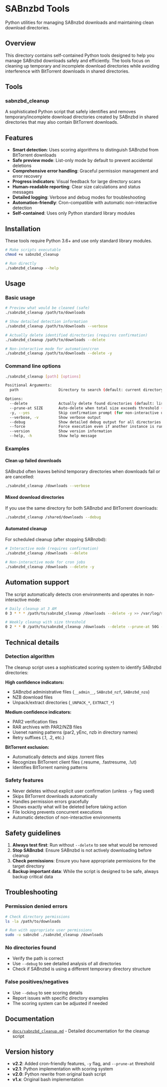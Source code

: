 # SABnzbd Tools

Python utilities for managing SABnzbd downloads and maintaining clean download directories.

## Overview

This directory contains self-contained Python tools designed to help you manage SABnzbd downloads safely and efficiently. The tools focus on cleaning up temporary and incomplete download directories while avoiding interference with BitTorrent downloads in shared directories.

## Tools

### sabnzbd_cleanup

A sophisticated Python script that safely identifies and removes temporary/incomplete download directories created by SABnzbd in shared directories that may also contain BitTorrent downloads.

## Features

- **Smart detection**: Uses scoring algorithms to distinguish SABnzbd from BitTorrent downloads
- **Safe preview mode**: List-only mode by default to prevent accidental deletions
- **Comprehensive error handling**: Graceful permission management and error recovery
- **Progress indicators**: Visual feedback for large directory scans
- **Human-readable reporting**: Clear size calculations and status messages
- **Detailed logging**: Verbose and debug modes for troubleshooting
- **Automation-friendly**: Cron-compatible with automatic non-interactive detection
- **Self-contained**: Uses only Python standard library modules

## Installation

These tools require Python 3.6+ and use only standard library modules.

```bash
# Make scripts executable
chmod +x sabnzbd_cleanup

# Run directly
./sabnzbd_cleanup --help
```

## Usage

### Basic usage
```bash
# Preview what would be cleaned (safe)
./sabnzbd_cleanup /path/to/downloads

# Show detailed detection information
./sabnzbd_cleanup /path/to/downloads --verbose

# Actually delete identified directories (requires confirmation)
./sabnzbd_cleanup /path/to/downloads --delete

# Non-interactive mode for automation/cron
./sabnzbd_cleanup /path/to/downloads --delete -y
```

### Command line options

```bash
./sabnzbd_cleanup [path] [options]

Positional Arguments:
  path                  Directory to search (default: current directory)

Options:
  --delete              Actually delete found directories (default: list only)
  --prune-at SIZE       Auto-delete when total size exceeds threshold (e.g., 50G, 2T)
  -y, --yes             Skip confirmation prompt (for non-interactive use)
  --verbose, -v         Show verbose output
  --debug               Show detailed debug output for all directories
  --force               Force execution even if another instance is running
  --version             Show version information
  --help, -h            Show help message
```

### Examples

#### Clean up failed downloads
SABnzbd often leaves behind temporary directories when downloads fail or are cancelled:
```bash
./sabnzbd_cleanup /downloads --verbose
```

#### Mixed download directories
If you use the same directory for both SABnzbd and BitTorrent downloads:
```bash
./sabnzbd_cleanup /shared/downloads --debug
```

#### Automated cleanup
For scheduled cleanup (after stopping SABnzbd):
```bash
# Interactive mode (requires confirmation)
./sabnzbd_cleanup /downloads --delete

# Non-interactive mode for cron jobs
./sabnzbd_cleanup /downloads --delete -y
```

## Automation support

The script automatically detects cron environments and operates in non-interactive mode:
```bash
# Daily cleanup at 3 AM
0 3 * * * /path/to/sabnzbd_cleanup /downloads --delete -y >> /var/log/sabnzbd_cleanup.log 2>&1

# Weekly cleanup with size threshold
0 2 * * 0 /path/to/sabnzbd_cleanup /downloads --delete --prune-at 50G -y >> /var/log/sabnzbd_cleanup.log 2>&1
```

## Technical details

### Detection algorithm

The cleanup script uses a sophisticated scoring system to identify SABnzbd directories:

**High confidence indicators:**
- SABnzbd administrative files (`__admin__`, `SABnzbd_nzf`, `SABnzbd_nzo`)
- NZB download files
- Unpack/extract directories (`_UNPACK_*`, `EXTRACT_*`)

**Medium confidence indicators:**
- PAR2 verification files
- RAR archives with PAR2/NZB files
- Usenet naming patterns (par2, yEnc, nzb in directory names)
- Retry suffixes (.1, .2, etc.)

**BitTorrent exclusion:**
- Automatically detects and skips .torrent files
- Recognizes BitTorrent client files (.resume, .fastresume, .!ut)
- Identifies BitTorrent naming patterns

### Safety features

- Never deletes without explicit user confirmation (unless `-y` flag used)
- Skips BitTorrent downloads automatically
- Handles permission errors gracefully
- Shows exactly what will be deleted before taking action
- File locking prevents concurrent executions
- Automatic detection of non-interactive environments

## Safety guidelines

1. **Always test first**: Run without `--delete` to see what would be removed
2. **Stop SABnzbd**: Ensure SABnzbd is not actively downloading before cleanup
3. **Check permissions**: Ensure you have appropriate permissions for the target directory
4. **Backup important data**: While the script is designed to be safe, always backup critical data

## Troubleshooting

### Permission denied errors
```bash
# Check directory permissions
ls -la /path/to/downloads

# Run with appropriate user permissions
sudo -u sabnzbd ./sabnzbd_cleanup /downloads
```

### No directories found
- Verify the path is correct
- Use `--debug` to see detailed analysis of all directories
- Check if SABnzbd is using a different temporary directory structure

### False positives/negatives
- Use `--debug` to see scoring details
- Report issues with specific directory examples
- The scoring system can be adjusted if needed

## Documentation

- [`docs/sabnzbd_cleanup.md`](docs/sabnzbd_cleanup.md) - Detailed documentation for the cleanup script

## Version history

- **v2.2**: Added cron-friendly features, `-y` flag, and `--prune-at` threshold
- **v2.1**: Python implementation with scoring system
- **v2.0**: Python rewrite from original bash script
- **v1.x**: Original bash implementation